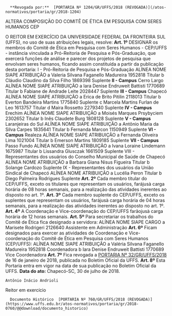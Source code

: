       **Revogada por:**  [PORTARIA Nº 1204/GR/UFFS/2018 (REVOGADA)](/atos-normativos/portaria/gr/2018-1204) 

   ALTERA COMPOSIÇÃO DO COMITÊ DE ÉTICA EM PESQUISA COM SERES HUMANOS CEP  

 O REITOR EM EXERCÍCIO DA UNIVERSIDADE FEDERAL DA FRONTEIRA SUL (UFFS), no uso de suas atribuições legais, resolve:   **Art. 1º** DESIGNAR os membros do Comitê de Ética em Pesquisa com Seres Humanos - CEP/UFFS - instância vinculada a Pró-Reitoria de Pesquisa e Pós-Graduação, que exercerá funções de análise e parecer dos projetos de pesquisa que envolvam seres humanos, ficando assim constituída a partir da publicação desta portaria: I - Pró-Reitoria de Pesquisa e Pós-Graduação     ALÍNEA   NOME   SIAPE   ATRIBUIÇÃO     a   Valeria Silvana Faganello Madureira   1952818   Titular     b   Cláudio Claudino da Silva Filho   1869398   Suplente     **II - Campus** Cerro Largo     ALÍNEA   NOME   SIAPE   ATRIBUIÇÃO     a   Iara Denise Endruweit Battisti   1770689   Titular     b   Fabiane de Andrade Leite   2028447   Suplente     **III - Campus** Chapecó     ALÍNEA   NOME   SIAPE   ATRIBUIÇÃO     a   Erica de Brito Pitilin   2118013   Titular     b   Everton Bandeira Martins   1775840   Suplente     c   Marcela Martins Furlan de Leo   1613757   Titular     d   Maira Rossetto   2279340   Suplente     **IV - Campus** Erechim     ALÍNEA   NOME   SIAPE   ATRIBUIÇÃO     a   Moisés Marques Prsybyciem   2302652   Titular     b   Inês Claudete Burg   1808128   Suplente     **V - Campus** Laranjeiras do Sul     ALÍNEA   NOME   SIAPE   ATRIBUIÇÃO     a   Antônio Maria da Silva Carpes   1835641   Titular     b   Fernanda Marcon   1150949   Suplente     **VI - Campus** Realeza     ALÍNEA   NOME   SIAPE   ATRIBUIÇÃO     a   Fernanda Oliveira Lima   1021004   Titular     b   Emerson Martins   1809185   Suplente     **VII - Campus** Passo Fundo     ALÍNEA   NOME   SIAPE   ATRIBUIÇÃO     a   Ivana Loraine Lindemann   1675987   Titular     b   Lissandra Glusczak   1661509   Suplente     VIII - Representantes dos usuários do Conselho Municipal de Saúde de Chapecó     ALÍNEA   NOME   ATRIBUIÇÃO     a   Barbara Giana Nisus Figueira   Titular     b   Solange Cardozo   Suplente     IX - Representantes dos usuários da União Sindical de Chapecó     ALÍNEA   NOME   ATRIBUIÇÃO     a   Lucélia Peron   Titular     b   Diego Palmeira Rodrigues   Suplente       **Art. 2º** Cada membro titular do CEP/UFFS, exceto os titulares que representam os usuários, farájusà carga horária de 08 horas semanais, para a realização das atividades inerentes ao disposto no art. 1º.   **Art. 3º** Cada membro suplente do CEP/UFFS, exceto os suplentes que representam os usuários, farájusà carga horária de 04 horas semanais, para a realização das atividades inerentes ao disposto no art. 1º.   **Art. 4º** A Coordenação e Vice-coordenação do CEP/UFFS farãojusà carga horária de 12 horas semanais.   **Art. 5º** Para secretariar os trabalhos do Comitê de Ética fica designado a servidora:     ALÍNEA   NOME   SIAPE   CARGO     a   Marisete Rodrigeri   2126640   Assistente em Administração       **Art. 6º** Ficam designados para exercer as atividades de Coordenação e Vice-coordenação do Comitê de Ética em Pesquisa com Seres Humanos (CEP/UFFS):     ALÍNEA   NOME   SIAPE   ATRIBUIÇÃO     a   Valéria Silvana Faganello Madureira   1952818   Coordenadora     b   Iara Denise Endruweit Battisti   1770689   Vice Coordenadora       **Art. 7º** Fica revogada a [PORTARIA Nº 32/GR/UFFS/2018](https://www.uffs.edu.br/atos-normativos/portaria/gr/2018-0032)  de 16 de janeiro de 2018, publicada no Boletim Oficial da UFFS.   **Art. 8º** Esta Portaria entra em vigor na data de sua publicação no Boletim Oficial da UFFS.        **Data do ato:** Chapecó-SC, 30 de julho de 2018.   
 

    Antônio Inácio Andrioli   
 Reitor em exercício 

      Documento Histórico  [PORTARIA Nº 760/GR/UFFS/2018 (REVOGADA)](https://www.uffs.edu.br/atos-normativos/portaria/gr/2018-0760/@@download/documento_historico)     
      